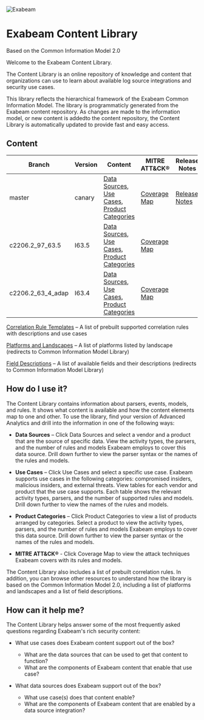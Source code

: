 ![Exabeam](https://user-images.githubusercontent.com/57500390/233131296-b8618125-ef0d-497b-9c50-a8abe8b0d2b4.svg)

# Exabeam Content Library
Based on the Common Information Model 2.0

Welcome to the Exabeam Content Library.

The Content Library is an online repository of knowledge and content that organizations can use to learn about available log source integrations and security use cases.

This library reflects the hierarchical framework of the Exabeam Common Information Model. The library is programmaticly generated  from the Exabeam content repository. As changes are made to the information model, or new content is addedto the content repository, the Content Library is automatically updated to provide fast and easy access.

## Content

|Branch|Version|Content|MITRE ATT&CK®|Release Notes
|--|--|--|--|--|
|master|canary|[Data Sources](Exabeam%20Data%20Sources.md), [Use Cases](Exabeam%20Use%20Cases.md), [Product Categories](Exabeam%20Product%20Categories.md)|[Coverage Map](https://mitre-attack.github.io/attack-navigator/#layerURL=https://raw.githubusercontent.com/ExabeamLabs/Content-Library-CIM2/master/resources/mitre_map.json)|[Release Notes](ReleaseNotes/ReleaseNotes_canary.md)
|c2206.2_97_63.5|I63.5|[Data Sources](https://github.com/ExabeamLabs/Content-Library-CIM2/blob/c2206.2_97_63.5/Exabeam%20Data%20Sources.md), [Use Cases](https://github.com/ExabeamLabs/Content-Library-CIM2/blob/c2206.2_97_63.5/Exabeam%20Use%20Cases.md), [Product Categories](https://github.com/ExabeamLabs/Content-Library-CIM2/blob/c2206.2_97_63.5/Exabeam%20Product%20Categories.md)|[Coverage Map](https://mitre-attack.github.io/attack-navigator/#layerURL=https://raw.githubusercontent.com/ExabeamLabs/Content-Library-CIM2/c2206.2_63_4_adap/resources/mitre_map.json)
|c2206.2_63_4_adap|I63.4|[Data Sources](https://github.com/ExabeamLabs/Content-Library-CIM2/blob/c2206.2_63_4_adap/Exabeam%20Data%20Sources.md), [Use Cases](https://github.com/ExabeamLabs/Content-Library-CIM2/blob/c2206.2_63_4_adap/Exabeam%20Use%20Cases.md), [Product Categories](https://github.com/ExabeamLabs/Content-Library-CIM2/blob/c2206.2_63_4_adap/Exabeam%20Product%20Categories.md)|[Coverage Map](https://mitre-attack.github.io/attack-navigator/#layerURL=https://raw.githubusercontent.com/ExabeamLabs/Content-Library-CIM2/c2206.2_63_4_adap/resources/mitre_map.json)

[Correlation Rule Templates](Exabeam%20Correlation%20Rules.md) – A list of prebuilt supported correlation rules with descriptions and use cases

[Platforms and Landscapes](https://github.com/ExabeamLabs/CIMLibrary/blob/main/Platforms_Landscapes.md) – A list of platforms listed by landscape (redirects to Common Information Model Library)

[Field Descriptions](https://github.com/ExabeamLabs/CIMLibrary/blob/main/Fields_Descriptions.md) – A list of available fields and their descriptions (redirects to Common Information Model Library)


## How do I use it? 

The Content Library contains information about parsers, events, models, and rules. It shows what content is available and how the content elements map to one and other. To use the library, find your version of Advanced Analytics and drill into the information in one of the following ways: 

- <b>Data Sources</b> – Click Data Sources and select a vendor and a product that are the source of specific data. View the activity types, the parsers, and the number of rules and models Exabeam employs to cover this data source. Drill down further to view the parser syntax or the names of the rules and models. 

- <b>Use Cases</b> – Click Use Cases and select a specific use case. Exabeam supports use cases in the following categories: compromised insiders, malicious insiders, and external threats. View tables for each vendor and product that the use case supports. Each table shows the relevant activity types, parsers, and the number of supported rules and models. Drill down further to view the names of the rules and models. 

- <b>Product Categories</b> – Click Product Categories to view a list of products arranged by categories. Select a product to view the activity types, parsers, and the number of rules and models Exabeam employs to cover this data source. Drill down further to view the parser syntax or the names of the rules and models. 

- <b>MITRE ATT&CK®</b> - Click Coverage Map to view the attack techniques Exabeam covers with its rules and models.


The Content Library also includes a list of prebuilt correlation rules. In addition, you can browse other resources to understand how the library is based on the Common Information Model 2.0, including a list of platforms and landscapes and a list of field descriptions. 

## How can it help me?
The Content Library helps answer some of the most frequently asked questions regarding Exabeam's rich security content:

 - What use cases does Exabeam content support out of the box?
   - What are the data sources that can be used to get that content to function? 
   - What are the components of Exabeam content that enable that use case?

 - What data sources does Exabeam support out of the box?
   - What use case(s) does that content enable?
   - What are the components of Exabeam content that are enabled by a data source integration?

